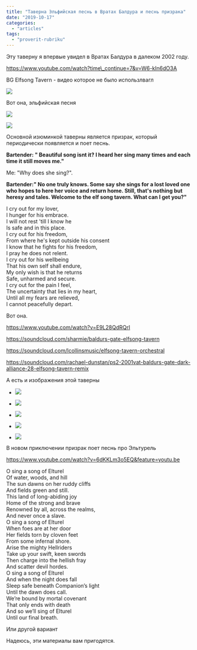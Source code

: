 ```yaml
---
title: "Таверна Эльфийская песнь в Вратах Балдура и песнь призрака"
date: "2019-10-17"
categories: 
  - "articles"
tags: 
  - "proverit-rubriku"
---
```


Эту таверну я впервые увидел в Вратах Балдура в далеком 2002 году.

https://www.youtube.com/watch?time\_continue=7&v=W6-kIn6dO3A

BG Elfsong Tavern - видео которое не было использлвагл  

![](https://cyborgsandmages.com/wp-content/uploads/2019/10/Elfsong_BG.png)

Вот она, эльфийская песня  

![](https://cyborgsandmages.com/wp-content/uploads/2019/10/Elfsong_Tavern_upstairs.png)

![](https://cyborgsandmages.com/wp-content/uploads/2019/10/Elfsong_Tavern_downstairs.png)

Основной изюминкой таверны является призрак, который периодически появляется и поет песнь.

**Bartender: " Beautiful song isnt it? I heard her sing many times and each time it still moves me."**

Me: "Why does she sing?".

**Bartender:" No one truly knows. Some say she sings for a lost loved one who hopes to here her voice and return home. Still, that's nothing but heresy and tales. Welcome to the elf song tavern. What can I get you?"**

I cry out for my lover,  
I hunger for his embrace.  
I will not rest 'till I know he  
Is safe and in this place.  
I cry out for his freedom,  
From where he's kept outside his consent  
I know that he fights for his freedom,  
I pray he does not relent.  
I cry out for his wellbeing  
That his own self shall endure,  
My only wish is that he returns  
Safe, unharmed and secure.  
I cry out for the pain I feel,  
The uncertainty that lies in my heart,  
Until all my fears are relieved,  
I cannot peacefully depart.

Вот она.

https://www.youtube.com/watch?v=E9L28QdRQrI

https://soundcloud.com/sharmie/baldurs-gate-elfsong-tavern

https://soundcloud.com/lcollinsmusic/elfsong-tavern-orchestral

https://soundcloud.com/rachael-dunstan/ps2-2001vat-baldurs-gate-dark-alliance-28-elfsong-tavern-remix

А есть и изображения этой таверны

- ![](https://cyborgsandmages.com/wp-content/uploads/2019/10/sam-simmons-tavern-image-twotry.jpg)
    
- ![](https://cyborgsandmages.com/wp-content/uploads/2019/10/sam-simmons-tavern-image-threetry.jpg)
    
- ![](https://cyborgsandmages.com/wp-content/uploads/2019/10/sam-simmons-tavern-image-onetry.jpg)
    
- ![](https://cyborgsandmages.com/wp-content/uploads/2019/10/sam-simmons-tavern-image-fourtry.jpg)
    
- ![](https://cyborgsandmages.com/wp-content/uploads/2019/10/sam-simmons-tavern-image-fivetry.jpg)
    

В новом приключении призрак поет песнь про Эльтурель

https://www.youtube.com/watch?v=6dKKLm3o5EQ&feature=youtu.be

O sing a song of Elturel  
Of water, woods, and hill  
The sun dawns on her ruddy cliffs  
And fields green and still.  
This land of long-abiding joy  
Home of the strong and brave  
Renowned by all, across the realms,  
And never once a slave.  
O sing a song of Elturel  
When foes are at her door  
Her fields torn by cloven feet  
From some infernal shore.  
Arise the mighty Hellriders  
Take up your swift, keen swords  
Then charge into the hellish fray  
And scatter devil hordes.  
O sing a song of Elturel  
And when the night does fall  
Sleep safe beneath Companion’s light  
Until the dawn does call.  
We’re bound by mortal covenant  
That only ends with death  
And so we’ll sing of Elturel  
Until our final breath.

Или другой вариант

Надеюсь, эти материалы вам пригодятся.
